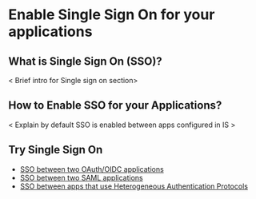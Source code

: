 # Enable Single Sign On for your applications

## What is Single Sign On (SSO)?

< Brief intro for Single sign on section>

## How to Enable SSO for your Applications?

< Explain by default SSO is enabled between apps configured in IS >

## Try Single Sign On

- [SSO between two OAuth/OIDC applications](../../samples/sso-for-oidc-apps)
- [SSO between two SAML applications](../../samples/sso-for-saml-apps)
- [SSO between apps that use Heterogeneous Authentication Protocols](../../samples/cross-protocol-sso)

